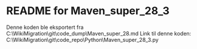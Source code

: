 # README for Maven_super_28_3
Denne koden ble eksportert fra C:\WikiMigration\git\code_dump\Maven_super_28.md
Link til denne koden: C:\WikiMigration\git\code_repo\Python\Maven_super_28_3.py
